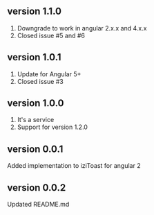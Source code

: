 ## version 1.1.0
1. Downgrade to work in angular 2.x.x and 4.x.x
2. Closed issue #5 and #6

## version 1.0.1
1. Update for Angular 5+
2. Closed issue #3

## version 1.0.0
1.  It's a service
2.  Support for version 1.2.0

## version 0.0.1
Added implementation to iziToast for angular 2

## version 0.0.2
Updated README.md